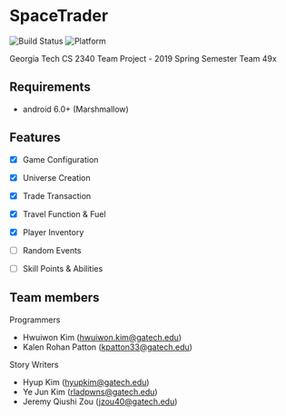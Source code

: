 # SpaceTrader
![Build Status](https://img.shields.io/badge/Build-passing-brightgreen.svg)
![Platform](https://img.shields.io/badge/Platform-android-green.svg)

Georgia Tech CS 2340 Team Project - 2019 Spring Semester
Team 49x

## Requirements

- android 6.0+ (Marshmallow)

## Features

- [x] Game Configuration
- [x] Universe Creation
- [x] Trade Transaction
- [x] Travel Function & Fuel
- [x] Player Inventory
- [ ] Random Events
- [ ] Skill Points & Abilities


## Team members

Programmers
- Hwuiwon Kim (hwuiwon.kim@gatech.edu)<br>
- Kalen Rohan Patton (kpatton33@gatech.edu)<br>

Story Writers
- Hyup Kim (hyupkim@gatech.edu)<br>
- Ye Jun Kim (rladpwns@gatech.edu)<br>
- Jeremy Qiushi Zou (jzou40@gatech.edu)
